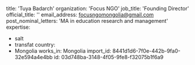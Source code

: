 title: 'Tuya Badarch'
organization: 'Focus NGO'
job_title: 'Founding Director'
official_title: ''
email_address: focusngomongolia@gmail.com
post_nominal_letters: 'MA in education research and management'
expertise:
  - salt
  - transfat
country:
  - Mongolia
works_in: Mongolia
import_id: 8441d1d6-7f0e-442b-9fa0-32e594a4e4bb
id: 03d748ba-3148-4f05-9fe8-f32075b1f6a9
